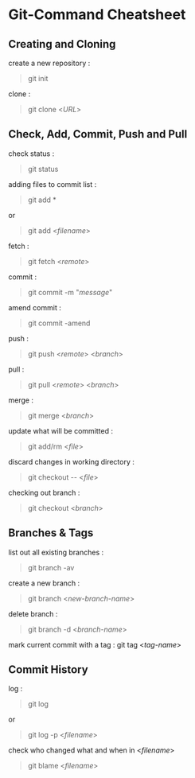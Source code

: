 # Git-Command Cheatsheet

## Creating and Cloning
create a new repository :
> git init

clone :
> git clone <*URL*>


## Check, Add, Commit, Push and Pull
check status :
> git status

adding files to commit list :
> git add *

or

> git add <*filename*>

fetch :
> git fetch <*remote*>

commit :
> git commit -m "*message*"

amend commit :
> git commit -amend

push :
> git push <*remote*> <*branch*>

pull :
> git pull <*remote*> <*branch*>

merge :
> git merge <*branch*>

update what will be committed :
> git add/rm <*file*>

discard changes in working directory :
> git checkout -- <*file*>

checking out branch :
> git checkout <*branch*>

## Branches & Tags
list out all existing branches :
> git branch -av

create a new branch :
> git branch <*new-branch-name*>

delete branch :
> git branch -d <*branch-name*>

mark current commit with a tag :
git tag <*tag-name*>

## Commit History
log :
> git log

or 

> git log -p <*filename*>

check who changed what and when in <*filename*>
> git blame <*filename*>